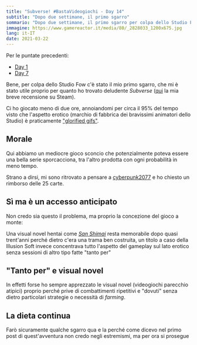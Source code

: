 ```yaml
---
title: "Subverse! #BastaVideogiochi - Day 14"
subtitle: "Dopo due settimane, il primo sgarro"
sommario: "Dopo due settimane, il primo sgarro per colpa dello Studio Fow"
immagine: https://www.gamereactor.it/media/80/_2828033_1200x675.jpg
lang: it-IT
date: 2021-03-22
---
```


Per le puntate precedenti: 

- [Day 1](/posts/ita/basta-videogiochi/)
- [Day 7](/posts/ita/basta-videogiochi/)

Bene, per colpa dello Studio Fow c'è stato il mio primo sgarro, che mi è stato utile proprio per quanto ho trovato deludente _Subverse_ ([qui](https://steamcommunity.com/id/xabaras89/recommended/1034140?snr=1_5_9__402) la mia breve recensione su Steam).

Ci ho giocato meno di due ore, annoiandomi per circa il 95% del tempo visto che l'aspetto erotico (marchio di fabbrica dei bravissimi animatori dello Studio) è praticamente ["glorified gifs"](https://www.reddit.com/r/subverse/comments/me6yf8/if_all_the_sex_content_in_the_game_is_just/).

## Morale

Qui abbiamo un mediocre gioco sconcio che potenzialmente poteva essere una bella serie sporcacciona, tra l'altro prodotta con ogni probabilità in meno tempo.

Strano a dirsi, mi sono ritrovato a pensare a [cyberpunk2077](https://www.andreacorinti.com/posts/ita/cyberpunk-2077/) e ho chiesto un rimborso delle 25 carte.

## Sì ma è un accesso anticipato

Non credo sia questo il problema, ma proprio la concezione del gioco a monte:

Una visual novel hentai come [_San Shimai_](https://it.wikipedia.org/wiki/San_shimai) resta memorabile dopo quasi trent'anni perché dietro c'era una trama ben costruita, un titolo a caso della Illusion Soft invece concentrava tutto l'aspetto del gameplay sul lato erotico senza sessioni di altro tipo fatte "tanto per"

## "Tanto per" e visual novel

In effetti forse ho sempre apprezzato le visual novel (videogiochi parecchio atipici) proprio perché prive di combattimenti ripetitivi e "dovuti" senza dietro particolari strategie o necessità di _farming_.

## La dieta continua

Farò sicuramente qualche sgarro qua e la perché come dicevo nel primo post di quest'avventura non credo negli estremismi, ma per ora si prosegue 